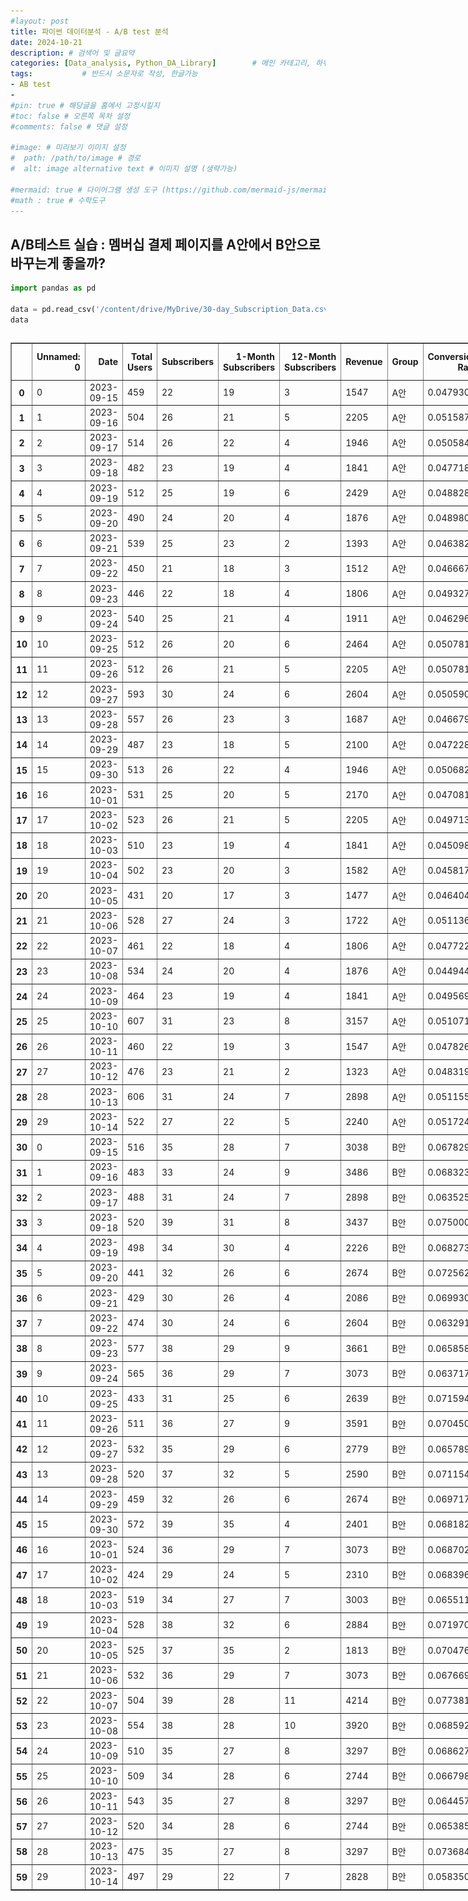 ```yaml
---
#layout: post
title: 파이썬 데이터분석 - A/B test 분석
date: 2024-10-21
description: # 검색어 및 글요약
categories: [Data_analysis, Python_DA_Library]        # 메인 카테고리, 하위 카테고리(생략가능)
tags:           # 반드시 소문자로 작성, 한글가능
- AB test
- 
#pin: true # 해당글을 홈에서 고정시킬지
#toc: false # 오른쪽 목차 설정
#comments: false # 댓글 설정

#image: # 미리보기 이미지 설정
#  path: /path/to/image # 경로
#  alt: image alternative text # 이미지 설명 (생략가능)

#mermaid: true # 다이어그램 생성 도구 (https://github.com/mermaid-js/mermaid)
#math : true # 수학도구
---
```



## A/B테스트 실습 : 멤버십 결제 페이지를 A안에서 B안으로 바꾸는게 좋을까?


```python
import pandas as pd

data = pd.read_csv('/content/drive/MyDrive/30-day_Subscription_Data.csv')
data
```





  <div id="df-6de0ca20-3e09-4dbc-882e-63811f6b9d97" class="colab-df-container">
    <div>
<style scoped>
    .dataframe tbody tr th:only-of-type {
        vertical-align: middle;
    }

    .dataframe tbody tr th {
        vertical-align: top;
    }

    .dataframe thead th {
        text-align: right;
    }
</style>
<table border="1" class="dataframe">
  <thead>
    <tr style="text-align: right;">
      <th></th>
      <th>Unnamed: 0</th>
      <th>Date</th>
      <th>Total Users</th>
      <th>Subscribers</th>
      <th>1-Month Subscribers</th>
      <th>12-Month Subscribers</th>
      <th>Revenue</th>
      <th>Group</th>
      <th>Conversion Rate</th>
      <th>Revenue per User</th>
      <th>1-Month Revenue</th>
      <th>12-Month Revenue</th>
    </tr>
  </thead>
  <tbody>
    <tr>
      <th>0</th>
      <td>0</td>
      <td>2023-09-15</td>
      <td>459</td>
      <td>22</td>
      <td>19</td>
      <td>3</td>
      <td>1547</td>
      <td>A안</td>
      <td>0.047930</td>
      <td>1.067538</td>
      <td>665</td>
      <td>882</td>
    </tr>
    <tr>
      <th>1</th>
      <td>1</td>
      <td>2023-09-16</td>
      <td>504</td>
      <td>26</td>
      <td>21</td>
      <td>5</td>
      <td>2205</td>
      <td>A안</td>
      <td>0.051587</td>
      <td>1.408730</td>
      <td>735</td>
      <td>1470</td>
    </tr>
    <tr>
      <th>2</th>
      <td>2</td>
      <td>2023-09-17</td>
      <td>514</td>
      <td>26</td>
      <td>22</td>
      <td>4</td>
      <td>1946</td>
      <td>A안</td>
      <td>0.050584</td>
      <td>1.206226</td>
      <td>770</td>
      <td>1176</td>
    </tr>
    <tr>
      <th>3</th>
      <td>3</td>
      <td>2023-09-18</td>
      <td>482</td>
      <td>23</td>
      <td>19</td>
      <td>4</td>
      <td>1841</td>
      <td>A안</td>
      <td>0.047718</td>
      <td>1.224066</td>
      <td>665</td>
      <td>1176</td>
    </tr>
    <tr>
      <th>4</th>
      <td>4</td>
      <td>2023-09-19</td>
      <td>512</td>
      <td>25</td>
      <td>19</td>
      <td>6</td>
      <td>2429</td>
      <td>A안</td>
      <td>0.048828</td>
      <td>1.542969</td>
      <td>665</td>
      <td>1764</td>
    </tr>
    <tr>
      <th>5</th>
      <td>5</td>
      <td>2023-09-20</td>
      <td>490</td>
      <td>24</td>
      <td>20</td>
      <td>4</td>
      <td>1876</td>
      <td>A안</td>
      <td>0.048980</td>
      <td>1.224490</td>
      <td>700</td>
      <td>1176</td>
    </tr>
    <tr>
      <th>6</th>
      <td>6</td>
      <td>2023-09-21</td>
      <td>539</td>
      <td>25</td>
      <td>23</td>
      <td>2</td>
      <td>1393</td>
      <td>A안</td>
      <td>0.046382</td>
      <td>0.797774</td>
      <td>805</td>
      <td>588</td>
    </tr>
    <tr>
      <th>7</th>
      <td>7</td>
      <td>2023-09-22</td>
      <td>450</td>
      <td>21</td>
      <td>18</td>
      <td>3</td>
      <td>1512</td>
      <td>A안</td>
      <td>0.046667</td>
      <td>1.066667</td>
      <td>630</td>
      <td>882</td>
    </tr>
    <tr>
      <th>8</th>
      <td>8</td>
      <td>2023-09-23</td>
      <td>446</td>
      <td>22</td>
      <td>18</td>
      <td>4</td>
      <td>1806</td>
      <td>A안</td>
      <td>0.049327</td>
      <td>1.300448</td>
      <td>630</td>
      <td>1176</td>
    </tr>
    <tr>
      <th>9</th>
      <td>9</td>
      <td>2023-09-24</td>
      <td>540</td>
      <td>25</td>
      <td>21</td>
      <td>4</td>
      <td>1911</td>
      <td>A안</td>
      <td>0.046296</td>
      <td>1.129630</td>
      <td>735</td>
      <td>1176</td>
    </tr>
    <tr>
      <th>10</th>
      <td>10</td>
      <td>2023-09-25</td>
      <td>512</td>
      <td>26</td>
      <td>20</td>
      <td>6</td>
      <td>2464</td>
      <td>A안</td>
      <td>0.050781</td>
      <td>1.562500</td>
      <td>700</td>
      <td>1764</td>
    </tr>
    <tr>
      <th>11</th>
      <td>11</td>
      <td>2023-09-26</td>
      <td>512</td>
      <td>26</td>
      <td>21</td>
      <td>5</td>
      <td>2205</td>
      <td>A안</td>
      <td>0.050781</td>
      <td>1.386719</td>
      <td>735</td>
      <td>1470</td>
    </tr>
    <tr>
      <th>12</th>
      <td>12</td>
      <td>2023-09-27</td>
      <td>593</td>
      <td>30</td>
      <td>24</td>
      <td>6</td>
      <td>2604</td>
      <td>A안</td>
      <td>0.050590</td>
      <td>1.416526</td>
      <td>840</td>
      <td>1764</td>
    </tr>
    <tr>
      <th>13</th>
      <td>13</td>
      <td>2023-09-28</td>
      <td>557</td>
      <td>26</td>
      <td>23</td>
      <td>3</td>
      <td>1687</td>
      <td>A안</td>
      <td>0.046679</td>
      <td>0.951526</td>
      <td>805</td>
      <td>882</td>
    </tr>
    <tr>
      <th>14</th>
      <td>14</td>
      <td>2023-09-29</td>
      <td>487</td>
      <td>23</td>
      <td>18</td>
      <td>5</td>
      <td>2100</td>
      <td>A안</td>
      <td>0.047228</td>
      <td>1.396304</td>
      <td>630</td>
      <td>1470</td>
    </tr>
    <tr>
      <th>15</th>
      <td>15</td>
      <td>2023-09-30</td>
      <td>513</td>
      <td>26</td>
      <td>22</td>
      <td>4</td>
      <td>1946</td>
      <td>A안</td>
      <td>0.050682</td>
      <td>1.208577</td>
      <td>770</td>
      <td>1176</td>
    </tr>
    <tr>
      <th>16</th>
      <td>16</td>
      <td>2023-10-01</td>
      <td>531</td>
      <td>25</td>
      <td>20</td>
      <td>5</td>
      <td>2170</td>
      <td>A안</td>
      <td>0.047081</td>
      <td>1.318267</td>
      <td>700</td>
      <td>1470</td>
    </tr>
    <tr>
      <th>17</th>
      <td>17</td>
      <td>2023-10-02</td>
      <td>523</td>
      <td>26</td>
      <td>21</td>
      <td>5</td>
      <td>2205</td>
      <td>A안</td>
      <td>0.049713</td>
      <td>1.357553</td>
      <td>735</td>
      <td>1470</td>
    </tr>
    <tr>
      <th>18</th>
      <td>18</td>
      <td>2023-10-03</td>
      <td>510</td>
      <td>23</td>
      <td>19</td>
      <td>4</td>
      <td>1841</td>
      <td>A안</td>
      <td>0.045098</td>
      <td>1.156863</td>
      <td>665</td>
      <td>1176</td>
    </tr>
    <tr>
      <th>19</th>
      <td>19</td>
      <td>2023-10-04</td>
      <td>502</td>
      <td>23</td>
      <td>20</td>
      <td>3</td>
      <td>1582</td>
      <td>A안</td>
      <td>0.045817</td>
      <td>0.996016</td>
      <td>700</td>
      <td>882</td>
    </tr>
    <tr>
      <th>20</th>
      <td>20</td>
      <td>2023-10-05</td>
      <td>431</td>
      <td>20</td>
      <td>17</td>
      <td>3</td>
      <td>1477</td>
      <td>A안</td>
      <td>0.046404</td>
      <td>1.090487</td>
      <td>595</td>
      <td>882</td>
    </tr>
    <tr>
      <th>21</th>
      <td>21</td>
      <td>2023-10-06</td>
      <td>528</td>
      <td>27</td>
      <td>24</td>
      <td>3</td>
      <td>1722</td>
      <td>A안</td>
      <td>0.051136</td>
      <td>1.022727</td>
      <td>840</td>
      <td>882</td>
    </tr>
    <tr>
      <th>22</th>
      <td>22</td>
      <td>2023-10-07</td>
      <td>461</td>
      <td>22</td>
      <td>18</td>
      <td>4</td>
      <td>1806</td>
      <td>A안</td>
      <td>0.047722</td>
      <td>1.258134</td>
      <td>630</td>
      <td>1176</td>
    </tr>
    <tr>
      <th>23</th>
      <td>23</td>
      <td>2023-10-08</td>
      <td>534</td>
      <td>24</td>
      <td>20</td>
      <td>4</td>
      <td>1876</td>
      <td>A안</td>
      <td>0.044944</td>
      <td>1.123596</td>
      <td>700</td>
      <td>1176</td>
    </tr>
    <tr>
      <th>24</th>
      <td>24</td>
      <td>2023-10-09</td>
      <td>464</td>
      <td>23</td>
      <td>19</td>
      <td>4</td>
      <td>1841</td>
      <td>A안</td>
      <td>0.049569</td>
      <td>1.271552</td>
      <td>665</td>
      <td>1176</td>
    </tr>
    <tr>
      <th>25</th>
      <td>25</td>
      <td>2023-10-10</td>
      <td>607</td>
      <td>31</td>
      <td>23</td>
      <td>8</td>
      <td>3157</td>
      <td>A안</td>
      <td>0.051071</td>
      <td>1.696870</td>
      <td>805</td>
      <td>2352</td>
    </tr>
    <tr>
      <th>26</th>
      <td>26</td>
      <td>2023-10-11</td>
      <td>460</td>
      <td>22</td>
      <td>19</td>
      <td>3</td>
      <td>1547</td>
      <td>A안</td>
      <td>0.047826</td>
      <td>1.065217</td>
      <td>665</td>
      <td>882</td>
    </tr>
    <tr>
      <th>27</th>
      <td>27</td>
      <td>2023-10-12</td>
      <td>476</td>
      <td>23</td>
      <td>21</td>
      <td>2</td>
      <td>1323</td>
      <td>A안</td>
      <td>0.048319</td>
      <td>0.861345</td>
      <td>735</td>
      <td>588</td>
    </tr>
    <tr>
      <th>28</th>
      <td>28</td>
      <td>2023-10-13</td>
      <td>606</td>
      <td>31</td>
      <td>24</td>
      <td>7</td>
      <td>2898</td>
      <td>A안</td>
      <td>0.051155</td>
      <td>1.551155</td>
      <td>840</td>
      <td>2058</td>
    </tr>
    <tr>
      <th>29</th>
      <td>29</td>
      <td>2023-10-14</td>
      <td>522</td>
      <td>27</td>
      <td>22</td>
      <td>5</td>
      <td>2240</td>
      <td>A안</td>
      <td>0.051724</td>
      <td>1.379310</td>
      <td>770</td>
      <td>1470</td>
    </tr>
    <tr>
      <th>30</th>
      <td>0</td>
      <td>2023-09-15</td>
      <td>516</td>
      <td>35</td>
      <td>28</td>
      <td>7</td>
      <td>3038</td>
      <td>B안</td>
      <td>0.067829</td>
      <td>1.899225</td>
      <td>980</td>
      <td>2058</td>
    </tr>
    <tr>
      <th>31</th>
      <td>1</td>
      <td>2023-09-16</td>
      <td>483</td>
      <td>33</td>
      <td>24</td>
      <td>9</td>
      <td>3486</td>
      <td>B안</td>
      <td>0.068323</td>
      <td>2.360248</td>
      <td>840</td>
      <td>2646</td>
    </tr>
    <tr>
      <th>32</th>
      <td>2</td>
      <td>2023-09-17</td>
      <td>488</td>
      <td>31</td>
      <td>24</td>
      <td>7</td>
      <td>2898</td>
      <td>B안</td>
      <td>0.063525</td>
      <td>1.926230</td>
      <td>840</td>
      <td>2058</td>
    </tr>
    <tr>
      <th>33</th>
      <td>3</td>
      <td>2023-09-18</td>
      <td>520</td>
      <td>39</td>
      <td>31</td>
      <td>8</td>
      <td>3437</td>
      <td>B안</td>
      <td>0.075000</td>
      <td>2.134615</td>
      <td>1085</td>
      <td>2352</td>
    </tr>
    <tr>
      <th>34</th>
      <td>4</td>
      <td>2023-09-19</td>
      <td>498</td>
      <td>34</td>
      <td>30</td>
      <td>4</td>
      <td>2226</td>
      <td>B안</td>
      <td>0.068273</td>
      <td>1.405622</td>
      <td>1050</td>
      <td>1176</td>
    </tr>
    <tr>
      <th>35</th>
      <td>5</td>
      <td>2023-09-20</td>
      <td>441</td>
      <td>32</td>
      <td>26</td>
      <td>6</td>
      <td>2674</td>
      <td>B안</td>
      <td>0.072562</td>
      <td>1.950113</td>
      <td>910</td>
      <td>1764</td>
    </tr>
    <tr>
      <th>36</th>
      <td>6</td>
      <td>2023-09-21</td>
      <td>429</td>
      <td>30</td>
      <td>26</td>
      <td>4</td>
      <td>2086</td>
      <td>B안</td>
      <td>0.069930</td>
      <td>1.538462</td>
      <td>910</td>
      <td>1176</td>
    </tr>
    <tr>
      <th>37</th>
      <td>7</td>
      <td>2023-09-22</td>
      <td>474</td>
      <td>30</td>
      <td>24</td>
      <td>6</td>
      <td>2604</td>
      <td>B안</td>
      <td>0.063291</td>
      <td>1.772152</td>
      <td>840</td>
      <td>1764</td>
    </tr>
    <tr>
      <th>38</th>
      <td>8</td>
      <td>2023-09-23</td>
      <td>577</td>
      <td>38</td>
      <td>29</td>
      <td>9</td>
      <td>3661</td>
      <td>B안</td>
      <td>0.065858</td>
      <td>2.062392</td>
      <td>1015</td>
      <td>2646</td>
    </tr>
    <tr>
      <th>39</th>
      <td>9</td>
      <td>2023-09-24</td>
      <td>565</td>
      <td>36</td>
      <td>29</td>
      <td>7</td>
      <td>3073</td>
      <td>B안</td>
      <td>0.063717</td>
      <td>1.752212</td>
      <td>1015</td>
      <td>2058</td>
    </tr>
    <tr>
      <th>40</th>
      <td>10</td>
      <td>2023-09-25</td>
      <td>433</td>
      <td>31</td>
      <td>25</td>
      <td>6</td>
      <td>2639</td>
      <td>B안</td>
      <td>0.071594</td>
      <td>1.963048</td>
      <td>875</td>
      <td>1764</td>
    </tr>
    <tr>
      <th>41</th>
      <td>11</td>
      <td>2023-09-26</td>
      <td>511</td>
      <td>36</td>
      <td>27</td>
      <td>9</td>
      <td>3591</td>
      <td>B안</td>
      <td>0.070450</td>
      <td>2.289628</td>
      <td>945</td>
      <td>2646</td>
    </tr>
    <tr>
      <th>42</th>
      <td>12</td>
      <td>2023-09-27</td>
      <td>532</td>
      <td>35</td>
      <td>29</td>
      <td>6</td>
      <td>2779</td>
      <td>B안</td>
      <td>0.065789</td>
      <td>1.672932</td>
      <td>1015</td>
      <td>1764</td>
    </tr>
    <tr>
      <th>43</th>
      <td>13</td>
      <td>2023-09-28</td>
      <td>520</td>
      <td>37</td>
      <td>32</td>
      <td>5</td>
      <td>2590</td>
      <td>B안</td>
      <td>0.071154</td>
      <td>1.576923</td>
      <td>1120</td>
      <td>1470</td>
    </tr>
    <tr>
      <th>44</th>
      <td>14</td>
      <td>2023-09-29</td>
      <td>459</td>
      <td>32</td>
      <td>26</td>
      <td>6</td>
      <td>2674</td>
      <td>B안</td>
      <td>0.069717</td>
      <td>1.873638</td>
      <td>910</td>
      <td>1764</td>
    </tr>
    <tr>
      <th>45</th>
      <td>15</td>
      <td>2023-09-30</td>
      <td>572</td>
      <td>39</td>
      <td>35</td>
      <td>4</td>
      <td>2401</td>
      <td>B안</td>
      <td>0.068182</td>
      <td>1.311189</td>
      <td>1225</td>
      <td>1176</td>
    </tr>
    <tr>
      <th>46</th>
      <td>16</td>
      <td>2023-10-01</td>
      <td>524</td>
      <td>36</td>
      <td>29</td>
      <td>7</td>
      <td>3073</td>
      <td>B안</td>
      <td>0.068702</td>
      <td>1.889313</td>
      <td>1015</td>
      <td>2058</td>
    </tr>
    <tr>
      <th>47</th>
      <td>17</td>
      <td>2023-10-02</td>
      <td>424</td>
      <td>29</td>
      <td>24</td>
      <td>5</td>
      <td>2310</td>
      <td>B안</td>
      <td>0.068396</td>
      <td>1.745283</td>
      <td>840</td>
      <td>1470</td>
    </tr>
    <tr>
      <th>48</th>
      <td>18</td>
      <td>2023-10-03</td>
      <td>519</td>
      <td>34</td>
      <td>27</td>
      <td>7</td>
      <td>3003</td>
      <td>B안</td>
      <td>0.065511</td>
      <td>1.868979</td>
      <td>945</td>
      <td>2058</td>
    </tr>
    <tr>
      <th>49</th>
      <td>19</td>
      <td>2023-10-04</td>
      <td>528</td>
      <td>38</td>
      <td>32</td>
      <td>6</td>
      <td>2884</td>
      <td>B안</td>
      <td>0.071970</td>
      <td>1.742424</td>
      <td>1120</td>
      <td>1764</td>
    </tr>
    <tr>
      <th>50</th>
      <td>20</td>
      <td>2023-10-05</td>
      <td>525</td>
      <td>37</td>
      <td>35</td>
      <td>2</td>
      <td>1813</td>
      <td>B안</td>
      <td>0.070476</td>
      <td>1.047619</td>
      <td>1225</td>
      <td>588</td>
    </tr>
    <tr>
      <th>51</th>
      <td>21</td>
      <td>2023-10-06</td>
      <td>532</td>
      <td>36</td>
      <td>29</td>
      <td>7</td>
      <td>3073</td>
      <td>B안</td>
      <td>0.067669</td>
      <td>1.860902</td>
      <td>1015</td>
      <td>2058</td>
    </tr>
    <tr>
      <th>52</th>
      <td>22</td>
      <td>2023-10-07</td>
      <td>504</td>
      <td>39</td>
      <td>28</td>
      <td>11</td>
      <td>4214</td>
      <td>B안</td>
      <td>0.077381</td>
      <td>2.738095</td>
      <td>980</td>
      <td>3234</td>
    </tr>
    <tr>
      <th>53</th>
      <td>23</td>
      <td>2023-10-08</td>
      <td>554</td>
      <td>38</td>
      <td>28</td>
      <td>10</td>
      <td>3920</td>
      <td>B안</td>
      <td>0.068592</td>
      <td>2.310469</td>
      <td>980</td>
      <td>2940</td>
    </tr>
    <tr>
      <th>54</th>
      <td>24</td>
      <td>2023-10-09</td>
      <td>510</td>
      <td>35</td>
      <td>27</td>
      <td>8</td>
      <td>3297</td>
      <td>B안</td>
      <td>0.068627</td>
      <td>2.098039</td>
      <td>945</td>
      <td>2352</td>
    </tr>
    <tr>
      <th>55</th>
      <td>25</td>
      <td>2023-10-10</td>
      <td>509</td>
      <td>34</td>
      <td>28</td>
      <td>6</td>
      <td>2744</td>
      <td>B안</td>
      <td>0.066798</td>
      <td>1.728880</td>
      <td>980</td>
      <td>1764</td>
    </tr>
    <tr>
      <th>56</th>
      <td>26</td>
      <td>2023-10-11</td>
      <td>543</td>
      <td>35</td>
      <td>27</td>
      <td>8</td>
      <td>3297</td>
      <td>B안</td>
      <td>0.064457</td>
      <td>1.970534</td>
      <td>945</td>
      <td>2352</td>
    </tr>
    <tr>
      <th>57</th>
      <td>27</td>
      <td>2023-10-12</td>
      <td>520</td>
      <td>34</td>
      <td>28</td>
      <td>6</td>
      <td>2744</td>
      <td>B안</td>
      <td>0.065385</td>
      <td>1.692308</td>
      <td>980</td>
      <td>1764</td>
    </tr>
    <tr>
      <th>58</th>
      <td>28</td>
      <td>2023-10-13</td>
      <td>475</td>
      <td>35</td>
      <td>27</td>
      <td>8</td>
      <td>3297</td>
      <td>B안</td>
      <td>0.073684</td>
      <td>2.252632</td>
      <td>945</td>
      <td>2352</td>
    </tr>
    <tr>
      <th>59</th>
      <td>29</td>
      <td>2023-10-14</td>
      <td>497</td>
      <td>29</td>
      <td>22</td>
      <td>7</td>
      <td>2828</td>
      <td>B안</td>
      <td>0.058350</td>
      <td>1.851107</td>
      <td>770</td>
      <td>2058</td>
    </tr>
  </tbody>
</table>
</div>
    <div class="colab-df-buttons">

  <div class="colab-df-container">
    <button class="colab-df-convert" onclick="convertToInteractive('df-6de0ca20-3e09-4dbc-882e-63811f6b9d97')"
            title="Convert this dataframe to an interactive table."
            style="display:none;">

  <svg xmlns="http://www.w3.org/2000/svg" height="24px" viewBox="0 -960 960 960">
    <path d="M120-120v-720h720v720H120Zm60-500h600v-160H180v160Zm220 220h160v-160H400v160Zm0 220h160v-160H400v160ZM180-400h160v-160H180v160Zm440 0h160v-160H620v160ZM180-180h160v-160H180v160Zm440 0h160v-160H620v160Z"/>
  </svg>
    </button>

  <style>
    .colab-df-container {
      display:flex;
      gap: 12px;
    }

    .colab-df-convert {
      background-color: #E8F0FE;
      border: none;
      border-radius: 50%;
      cursor: pointer;
      display: none;
      fill: #1967D2;
      height: 32px;
      padding: 0 0 0 0;
      width: 32px;
    }

    .colab-df-convert:hover {
      background-color: #E2EBFA;
      box-shadow: 0px 1px 2px rgba(60, 64, 67, 0.3), 0px 1px 3px 1px rgba(60, 64, 67, 0.15);
      fill: #174EA6;
    }

    .colab-df-buttons div {
      margin-bottom: 4px;
    }

    [theme=dark] .colab-df-convert {
      background-color: #3B4455;
      fill: #D2E3FC;
    }

    [theme=dark] .colab-df-convert:hover {
      background-color: #434B5C;
      box-shadow: 0px 1px 3px 1px rgba(0, 0, 0, 0.15);
      filter: drop-shadow(0px 1px 2px rgba(0, 0, 0, 0.3));
      fill: #FFFFFF;
    }
  </style>

    <script>
      const buttonEl =
        document.querySelector('#df-6de0ca20-3e09-4dbc-882e-63811f6b9d97 button.colab-df-convert');
      buttonEl.style.display =
        google.colab.kernel.accessAllowed ? 'block' : 'none';

      async function convertToInteractive(key) {
        const element = document.querySelector('#df-6de0ca20-3e09-4dbc-882e-63811f6b9d97');
        const dataTable =
          await google.colab.kernel.invokeFunction('convertToInteractive',
                                                    [key], {});
        if (!dataTable) return;

        const docLinkHtml = 'Like what you see? Visit the ' +
          '<a target="_blank" href=https://colab.research.google.com/notebooks/data_table.ipynb>data table notebook</a>'
          + ' to learn more about interactive tables.';
        element.innerHTML = '';
        dataTable['output_type'] = 'display_data';
        await google.colab.output.renderOutput(dataTable, element);
        const docLink = document.createElement('div');
        docLink.innerHTML = docLinkHtml;
        element.appendChild(docLink);
      }
    </script>
  </div>


<div id="df-af0a17b4-f613-4698-bff0-1f2bfc385d5b">
  <button class="colab-df-quickchart" onclick="quickchart('df-af0a17b4-f613-4698-bff0-1f2bfc385d5b')"
            title="Suggest charts"
            style="display:none;">

<svg xmlns="http://www.w3.org/2000/svg" height="24px"viewBox="0 0 24 24"
     width="24px">
    <g>
        <path d="M19 3H5c-1.1 0-2 .9-2 2v14c0 1.1.9 2 2 2h14c1.1 0 2-.9 2-2V5c0-1.1-.9-2-2-2zM9 17H7v-7h2v7zm4 0h-2V7h2v10zm4 0h-2v-4h2v4z"/>
    </g>
</svg>
  </button>

<style>
  .colab-df-quickchart {
      --bg-color: #E8F0FE;
      --fill-color: #1967D2;
      --hover-bg-color: #E2EBFA;
      --hover-fill-color: #174EA6;
      --disabled-fill-color: #AAA;
      --disabled-bg-color: #DDD;
  }

  [theme=dark] .colab-df-quickchart {
      --bg-color: #3B4455;
      --fill-color: #D2E3FC;
      --hover-bg-color: #434B5C;
      --hover-fill-color: #FFFFFF;
      --disabled-bg-color: #3B4455;
      --disabled-fill-color: #666;
  }

  .colab-df-quickchart {
    background-color: var(--bg-color);
    border: none;
    border-radius: 50%;
    cursor: pointer;
    display: none;
    fill: var(--fill-color);
    height: 32px;
    padding: 0;
    width: 32px;
  }

  .colab-df-quickchart:hover {
    background-color: var(--hover-bg-color);
    box-shadow: 0 1px 2px rgba(60, 64, 67, 0.3), 0 1px 3px 1px rgba(60, 64, 67, 0.15);
    fill: var(--button-hover-fill-color);
  }

  .colab-df-quickchart-complete:disabled,
  .colab-df-quickchart-complete:disabled:hover {
    background-color: var(--disabled-bg-color);
    fill: var(--disabled-fill-color);
    box-shadow: none;
  }

  .colab-df-spinner {
    border: 2px solid var(--fill-color);
    border-color: transparent;
    border-bottom-color: var(--fill-color);
    animation:
      spin 1s steps(1) infinite;
  }

  @keyframes spin {
    0% {
      border-color: transparent;
      border-bottom-color: var(--fill-color);
      border-left-color: var(--fill-color);
    }
    20% {
      border-color: transparent;
      border-left-color: var(--fill-color);
      border-top-color: var(--fill-color);
    }
    30% {
      border-color: transparent;
      border-left-color: var(--fill-color);
      border-top-color: var(--fill-color);
      border-right-color: var(--fill-color);
    }
    40% {
      border-color: transparent;
      border-right-color: var(--fill-color);
      border-top-color: var(--fill-color);
    }
    60% {
      border-color: transparent;
      border-right-color: var(--fill-color);
    }
    80% {
      border-color: transparent;
      border-right-color: var(--fill-color);
      border-bottom-color: var(--fill-color);
    }
    90% {
      border-color: transparent;
      border-bottom-color: var(--fill-color);
    }
  }
</style>

  <script>
    async function quickchart(key) {
      const quickchartButtonEl =
        document.querySelector('#' + key + ' button');
      quickchartButtonEl.disabled = true;  // To prevent multiple clicks.
      quickchartButtonEl.classList.add('colab-df-spinner');
      try {
        const charts = await google.colab.kernel.invokeFunction(
            'suggestCharts', [key], {});
      } catch (error) {
        console.error('Error during call to suggestCharts:', error);
      }
      quickchartButtonEl.classList.remove('colab-df-spinner');
      quickchartButtonEl.classList.add('colab-df-quickchart-complete');
    }
    (() => {
      let quickchartButtonEl =
        document.querySelector('#df-af0a17b4-f613-4698-bff0-1f2bfc385d5b button');
      quickchartButtonEl.style.display =
        google.colab.kernel.accessAllowed ? 'block' : 'none';
    })();
  </script>
</div>

  <div id="id_955d8294-6bda-43e9-8ee5-61f11f93e737">
    <style>
      .colab-df-generate {
        background-color: #E8F0FE;
        border: none;
        border-radius: 50%;
        cursor: pointer;
        display: none;
        fill: #1967D2;
        height: 32px;
        padding: 0 0 0 0;
        width: 32px;
      }

      .colab-df-generate:hover {
        background-color: #E2EBFA;
        box-shadow: 0px 1px 2px rgba(60, 64, 67, 0.3), 0px 1px 3px 1px rgba(60, 64, 67, 0.15);
        fill: #174EA6;
      }

      [theme=dark] .colab-df-generate {
        background-color: #3B4455;
        fill: #D2E3FC;
      }

      [theme=dark] .colab-df-generate:hover {
        background-color: #434B5C;
        box-shadow: 0px 1px 3px 1px rgba(0, 0, 0, 0.15);
        filter: drop-shadow(0px 1px 2px rgba(0, 0, 0, 0.3));
        fill: #FFFFFF;
      }
    </style>
    <button class="colab-df-generate" onclick="generateWithVariable('data')"
            title="Generate code using this dataframe."
            style="display:none;">

  <svg xmlns="http://www.w3.org/2000/svg" height="24px"viewBox="0 0 24 24"
       width="24px">
    <path d="M7,19H8.4L18.45,9,17,7.55,7,17.6ZM5,21V16.75L18.45,3.32a2,2,0,0,1,2.83,0l1.4,1.43a1.91,1.91,0,0,1,.58,1.4,1.91,1.91,0,0,1-.58,1.4L9.25,21ZM18.45,9,17,7.55Zm-12,3A5.31,5.31,0,0,0,4.9,8.1,5.31,5.31,0,0,0,1,6.5,5.31,5.31,0,0,0,4.9,4.9,5.31,5.31,0,0,0,6.5,1,5.31,5.31,0,0,0,8.1,4.9,5.31,5.31,0,0,0,12,6.5,5.46,5.46,0,0,0,6.5,12Z"/>
  </svg>
    </button>
    <script>
      (() => {
      const buttonEl =
        document.querySelector('#id_955d8294-6bda-43e9-8ee5-61f11f93e737 button.colab-df-generate');
      buttonEl.style.display =
        google.colab.kernel.accessAllowed ? 'block' : 'none';

      buttonEl.onclick = () => {
        google.colab.notebook.generateWithVariable('data');
      }
      })();
    </script>
  </div>

    </div>
  </div>





```python
data.info()
```

    <class 'pandas.core.frame.DataFrame'>
    RangeIndex: 60 entries, 0 to 59
    Data columns (total 12 columns):
     #   Column                Non-Null Count  Dtype  
    ---  ------                --------------  -----  
     0   Unnamed: 0            60 non-null     int64  
     1   Date                  60 non-null     object 
     2   Total Users           60 non-null     int64  
     3   Subscribers           60 non-null     int64  
     4   1-Month Subscribers   60 non-null     int64  
     5   12-Month Subscribers  60 non-null     int64  
     6   Revenue               60 non-null     int64  
     7   Group                 60 non-null     object 
     8   Conversion Rate       60 non-null     float64
     9   Revenue per User      60 non-null     float64
     10  1-Month Revenue       60 non-null     int64  
     11  12-Month Revenue      60 non-null     int64  
    dtypes: float64(2), int64(8), object(2)
    memory usage: 5.8+ KB
    


```python
data.isna().sum()
```




<div>
<style scoped>
    .dataframe tbody tr th:only-of-type {
        vertical-align: middle;
    }

    .dataframe tbody tr th {
        vertical-align: top;
    }

    .dataframe thead th {
        text-align: right;
    }
</style>
<table border="1" class="dataframe">
  <thead>
    <tr style="text-align: right;">
      <th></th>
      <th>0</th>
    </tr>
  </thead>
  <tbody>
    <tr>
      <th>Unnamed: 0</th>
      <td>0</td>
    </tr>
    <tr>
      <th>Date</th>
      <td>0</td>
    </tr>
    <tr>
      <th>Total Users</th>
      <td>0</td>
    </tr>
    <tr>
      <th>Subscribers</th>
      <td>0</td>
    </tr>
    <tr>
      <th>1-Month Subscribers</th>
      <td>0</td>
    </tr>
    <tr>
      <th>12-Month Subscribers</th>
      <td>0</td>
    </tr>
    <tr>
      <th>Revenue</th>
      <td>0</td>
    </tr>
    <tr>
      <th>Group</th>
      <td>0</td>
    </tr>
    <tr>
      <th>Conversion Rate</th>
      <td>0</td>
    </tr>
    <tr>
      <th>Revenue per User</th>
      <td>0</td>
    </tr>
    <tr>
      <th>1-Month Revenue</th>
      <td>0</td>
    </tr>
    <tr>
      <th>12-Month Revenue</th>
      <td>0</td>
    </tr>
  </tbody>
</table>
</div><br><label><b>dtype:</b> int64</label>




```python
from scipy.stats import ttest_ind

# `Date` 열을 datetime 형식으로 변환
data['Date'] = pd.to_datetime(data['Date'])

# 불필요한 `Unnamed: 0` 열 삭제
data.drop(columns=['Unnamed: 0'], inplace=True)

# 그룹별 전환율, 구독자 비율, 수익의 평균과 표준 편차 계산
group_stats = data.groupby('Group').agg(
    mean_conversion_rate=('Conversion Rate', 'mean'),
    std_conversion_rate=('Conversion Rate', 'std'),
    mean_subscribers=('Subscribers', 'mean'),
    std_subscribers=('Subscribers', 'std'),
    mean_revenue=('Revenue', 'mean'),
    std_revenue=('Revenue', 'std')
)

# 그룹별 1개월, 12개월 구독자 비율의 평균과 표준 편차를 계산
group_stats['mean_1month_ratio'] = data.groupby('Group')['1-Month Subscribers'].sum() / data.groupby('Group')['Subscribers'].sum()
group_stats['mean_12month_ratio'] = data.groupby('Group')['12-Month Subscribers'].sum() / data.groupby('Group')['Subscribers'].sum()

# t-검정을 사용하여 그룹 간 전환율, 구독자 비율, 수익, 1개월 구독자 비율, 12개월 구독자 비율의 차이를 검증
a_data = data[data['Group'] == 'A안']
b_data = data[data['Group'] == 'B안']
t_test_results = pd.DataFrame(
    {
        't_stat': [
            ttest_ind(a_data['Conversion Rate'], b_data['Conversion Rate'])[0],
            ttest_ind(a_data['Subscribers'], b_data['Subscribers'])[0],
            ttest_ind(a_data['Revenue'], b_data['Revenue'])[0],
            ttest_ind(a_data['1-Month Subscribers'] / a_data['Subscribers'], b_data['1-Month Subscribers'] / b_data['Subscribers'])[0],
            ttest_ind(a_data['12-Month Subscribers'] / a_data['Subscribers'], b_data['12-Month Subscribers'] / b_data['Subscribers'])[0],
        ],
        'p_value': [
            ttest_ind(a_data['Conversion Rate'], b_data['Conversion Rate'])[1],
            ttest_ind(a_data['Subscribers'], b_data['Subscribers'])[1],
            ttest_ind(a_data['Revenue'], b_data['Revenue'])[1],
            ttest_ind(a_data['1-Month Subscribers'] / a_data['Subscribers'], b_data['1-Month Subscribers'] / b_data['Subscribers'])[1],
            ttest_ind(a_data['12-Month Subscribers'] / a_data['Subscribers'], b_data['12-Month Subscribers'] / b_data['Subscribers'])[1],
        ]
    },
    index=['전환율', '구독자 수', '수익', '1개월 구독자 비율', '12개월 구독자 비율']
)

# 결과 출력
print("\n그룹별 전환율, 구독자 비율, 수익의 평균과 표준 편차:\n", group_stats)
print("\nt-검정 결과:\n", t_test_results)
```

    
    그룹별 전환율, 구독자 비율, 수익의 평균과 표준 편차:
            mean_conversion_rate  std_conversion_rate  mean_subscribers  \
    Group                                                                
    A안                 0.048621             0.002077         24.766667   
    B안                 0.068373             0.003874         34.566667   
    
           std_subscribers  mean_revenue  std_revenue  mean_1month_ratio  \
    Group                                                                  
    A안            2.712466   1971.900000   431.619193           0.827725   
    B안            3.002107   2945.133333   535.137993           0.806172   
    
           mean_12month_ratio  
    Group                      
    A안               0.172275  
    B안               0.193828  
    
    t-검정 결과:
                     t_stat       p_value
    전환율         -24.610706  2.187760e-32
    구독자 수       -13.266637  3.234488e-19
    수익           -7.753532  1.587098e-10
    1개월 구독자 비율    1.950202  5.599070e-02
    12개월 구독자 비율  -1.950202  5.599070e-02
    

- 그룹별 전환율과 구독자 수, 수익은 p-값이 0.05 미만으로 통계적으로 유의미한 차이를 보임
- 1개월 구독자 비율과 12개월 구독자 비율은 p-값이 0.05보다 크게 나타나 통계적으로 유의미한 차이를 보이지 않음


```python
import seaborn as sns
import matplotlib.pyplot as plt

plt.figure(figsize=(10, 6))
ax1 = sns.lineplot(data=data, x='Date', y='Conversion Rate', hue='Group')
plt.title('시간에 따른 전환율 변화')
plt.xlabel('날짜')
plt.ylabel('전환율')
plt.legend(title='그룹')
plt.xticks(rotation=45)

for line in ax1.lines:
    y_data = line.get_ydata()
    x_data = line.get_xdata()
    for x, y in zip(x_data, y_data):
        ax1.text(x, y, f'{y:.2f}', fontsize=9, ha='center', va='bottom')

plt.tight_layout()
plt.show()
```


    
![png](/assets/img/py10_files/py10_9_0.png)
    


- 전반적으로 전환율은 A안보다 B안이 높게 형성됨


```python
plt.figure(figsize=(10, 6))
ax2 = sns.lineplot(data=data, x='Date', y='Subscribers', hue='Group')
plt.title('시간에 따른 구독자 수 변화')
plt.xlabel('날짜')
plt.ylabel('구독자 수')
plt.legend(title='그룹')
plt.xticks(rotation=45)

for line in ax2.lines:
    y_data = line.get_ydata()
    x_data = line.get_xdata()
    for x, y in zip(x_data, y_data):
        ax2.text(x, y, f'{y:.0f}', fontsize=9, ha='center', va='bottom')

plt.tight_layout()
plt.show()
```


    
![png](/assets/img/py10_files/py10_11_0.png)
    


- A안보다 B안의 구독자 수가 더 높게 나타남


```python
plt.figure(figsize=(10, 6))
ax3 = sns.lineplot(data=data, x='Date', y='Revenue', hue='Group')
plt.title('시간에 따른 수익 변화')
plt.xlabel('날짜')
plt.ylabel('수익')
plt.legend(title='그룹')
plt.xticks(rotation=45)

for line in ax3.lines:
    y_data = line.get_ydata()
    x_data = line.get_xdata()
    for x, y in zip(x_data, y_data):
        ax3.text(x, y, f'{y:.2f}', fontsize=9, ha='center', va='bottom')

plt.tight_layout()
plt.show()
```


    
![png](/assets/img/py10_files/py10_13_0.png)
    


- 수익또한 A안보다 B안이 더 높게 형성됨

- **결론** : B안(변경안)을 채택하는 것을 제안함
- 근거
    - B안은 A안보다 전환율과 수익이 통계적으로 유의미하게 증가함
    - 통계적으로 유의미하지는 않지만 12개월 구독자 비율도 B안이 더 증가하는 경향이 있음
    - 현금 흐름 개선을 위해 12개월 구독자 비율이 높은 B안 채택이 합리적인 선택요소 중 하나임

